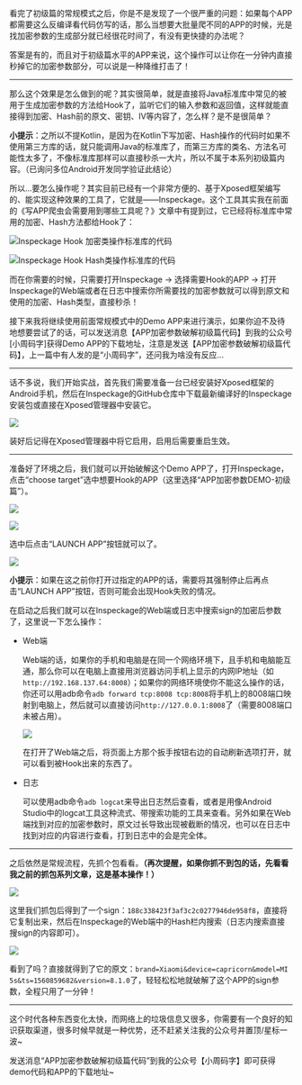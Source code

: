 看完了初级篇的常规模式之后，你是不是发现了一个很严重的问题：如果每个APP都需要这么反编译看代码仿写的话，那么当想要大批量爬不同的APP的时候，光是找加密参数的生成部分就已经很花时间了，有没有更快捷的办法呢？

答案是有的，而且对于初级篇水平的APP来说，这个操作可以让你在一分钟内直接秒掉它的加密参数部分，可以说是一种降维打击了！

---

那么这个效果是怎么做到的呢？其实很简单，就是直接将Java标准库中常见的被用于生成加密参数的方法给Hook了，监听它们的输入参数和返回值，这样就能直接得到加密、Hash前的原文、密钥、IV等内容了，怎么样？是不是很简单？

**小提示**：之所以不提Kotlin，是因为在Kotlin下写加密、Hash操作的代码时如果不使用第三方库的话，就只能调用Java的标准库了，而第三方库的类名、方法名可能性太多了，不像标准库那样可以直接秒杀一大片，所以不属于本系列初级篇内容。（已询问多位Android开发同学验证此结论）

所以...要怎么操作呢？其实目前已经有一个非常方便的、基于Xposed框架编写的、能实现这种效果的工具了，它就是——Inspeckage。这个工具其实我在前面的《写APP爬虫会需要用到哪些工具呢？》文章中有提到过，它已经将标准库中常用的加密、Hash方法都给Hook了：

![Inspeckage Hook 加密类操作标准库的代码](https://oss.crawler-lab.com/%E5%BD%93%E4%BD%A0%E5%86%99%E7%88%AC%E8%99%AB%E9%81%87%E5%88%B0APP%E7%9A%84%E8%AF%B7%E6%B1%82%E6%9C%89%E5%8A%A0%E5%AF%86%E5%8F%82%E6%95%B0%E6%97%B6%E8%AF%A5%E6%80%8E%E4%B9%88%E5%8A%9E%EF%BC%9F%E3%80%90%E5%88%9D%E7%BA%A7%E7%AF%87-%E7%A7%92%E6%9D%80%E6%A8%A1%E5%BC%8F%E3%80%91/assert/1.png?x-oss-process=style/weixin)

![Inspeckage Hook Hash类操作标准库的代码](https://oss.crawler-lab.com/%E5%BD%93%E4%BD%A0%E5%86%99%E7%88%AC%E8%99%AB%E9%81%87%E5%88%B0APP%E7%9A%84%E8%AF%B7%E6%B1%82%E6%9C%89%E5%8A%A0%E5%AF%86%E5%8F%82%E6%95%B0%E6%97%B6%E8%AF%A5%E6%80%8E%E4%B9%88%E5%8A%9E%EF%BC%9F%E3%80%90%E5%88%9D%E7%BA%A7%E7%AF%87-%E7%A7%92%E6%9D%80%E6%A8%A1%E5%BC%8F%E3%80%91/assert/2.png?x-oss-process=style/weixin)

而在你需要的时候，只需要打开Inspeckage -> 选择需要Hook的APP -> 打开Inspeckage的Web端或者在日志中搜索你所需要找的加密参数就可以得到原文和使用的加密、Hash类型，直接秒杀！

接下来我将继续使用前面常规模式中的Demo APP来进行演示，如果你迫不及待地想要尝试了的话，可以发送消息【APP加密参数破解初级篇代码】到我的公众号[小周码字]获得Demo APP的下载地址，注意是发送【APP加密参数破解初级篇代码】，上一篇中有人发的是“小周码字”，还问我为啥没有反应...

---

话不多说，我们开始实战，首先我们需要准备一台已经安装好Xposed框架的Android手机，然后在Inspeckage的GitHub仓库中下载最新编译好的Inspeckage安装包或直接在Xposed管理器中安装它。

![](https://oss.crawler-lab.com/%E5%BD%93%E4%BD%A0%E5%86%99%E7%88%AC%E8%99%AB%E9%81%87%E5%88%B0APP%E7%9A%84%E8%AF%B7%E6%B1%82%E6%9C%89%E5%8A%A0%E5%AF%86%E5%8F%82%E6%95%B0%E6%97%B6%E8%AF%A5%E6%80%8E%E4%B9%88%E5%8A%9E%EF%BC%9F%E3%80%90%E5%88%9D%E7%BA%A7%E7%AF%87-%E7%A7%92%E6%9D%80%E6%A8%A1%E5%BC%8F%E3%80%91/assert/3.png?x-oss-process=style/weixin)

装好后记得在Xposed管理器中将它启用，启用后需要重启生效。

---

准备好了环境之后，我们就可以开始破解这个Demo APP了，打开Inspeckage，点击“choose target”选中想要Hook的APP（这里选择“APP加密参数DEMO-初级篇”）。

![](https://oss.crawler-lab.com/%E5%BD%93%E4%BD%A0%E5%86%99%E7%88%AC%E8%99%AB%E9%81%87%E5%88%B0APP%E7%9A%84%E8%AF%B7%E6%B1%82%E6%9C%89%E5%8A%A0%E5%AF%86%E5%8F%82%E6%95%B0%E6%97%B6%E8%AF%A5%E6%80%8E%E4%B9%88%E5%8A%9E%EF%BC%9F%E3%80%90%E5%88%9D%E7%BA%A7%E7%AF%87-%E7%A7%92%E6%9D%80%E6%A8%A1%E5%BC%8F%E3%80%91/assert/4.png?x-oss-process=style/weixin)

![](https://oss.crawler-lab.com/%E5%BD%93%E4%BD%A0%E5%86%99%E7%88%AC%E8%99%AB%E9%81%87%E5%88%B0APP%E7%9A%84%E8%AF%B7%E6%B1%82%E6%9C%89%E5%8A%A0%E5%AF%86%E5%8F%82%E6%95%B0%E6%97%B6%E8%AF%A5%E6%80%8E%E4%B9%88%E5%8A%9E%EF%BC%9F%E3%80%90%E5%88%9D%E7%BA%A7%E7%AF%87-%E7%A7%92%E6%9D%80%E6%A8%A1%E5%BC%8F%E3%80%91/assert/5.png?x-oss-process=style/weixin)

选中后点击“LAUNCH APP”按钮就可以了。

![](https://oss.crawler-lab.com/%E5%BD%93%E4%BD%A0%E5%86%99%E7%88%AC%E8%99%AB%E9%81%87%E5%88%B0APP%E7%9A%84%E8%AF%B7%E6%B1%82%E6%9C%89%E5%8A%A0%E5%AF%86%E5%8F%82%E6%95%B0%E6%97%B6%E8%AF%A5%E6%80%8E%E4%B9%88%E5%8A%9E%EF%BC%9F%E3%80%90%E5%88%9D%E7%BA%A7%E7%AF%87-%E7%A7%92%E6%9D%80%E6%A8%A1%E5%BC%8F%E3%80%91/assert/6.png?x-oss-process=style/weixin)

**小提示**：如果在这之前你打开过指定的APP的话，需要将其强制停止后再点击“LAUNCH APP”按钮，否则可能会出现Hook失败的情况。

在启动之后我们就可以在Inspeckage的Web端或日志中搜索sign的加密后参数了，这里说一下怎么操作：

- Web端

  Web端的话，如果你的手机和电脑是在同一个网络环境下，且手机和电脑能互通，那么你可以在电脑上直接用浏览器访问手机上显示的内网IP地址（如`http://192.168.137.64:8008`）；如果你的网络环境使你不能这么操作的话，你还可以用adb命令`adb forward tcp:8008 tcp:8008`将手机上的8008端口映射到电脑上，然后就可以直接访问`http://127.0.0.1:8008`了（需要8008端口未被占用）。

  ![](https://oss.crawler-lab.com/%E5%BD%93%E4%BD%A0%E5%86%99%E7%88%AC%E8%99%AB%E9%81%87%E5%88%B0APP%E7%9A%84%E8%AF%B7%E6%B1%82%E6%9C%89%E5%8A%A0%E5%AF%86%E5%8F%82%E6%95%B0%E6%97%B6%E8%AF%A5%E6%80%8E%E4%B9%88%E5%8A%9E%EF%BC%9F%E3%80%90%E5%88%9D%E7%BA%A7%E7%AF%87-%E7%A7%92%E6%9D%80%E6%A8%A1%E5%BC%8F%E3%80%91/assert/7.png?x-oss-process=style/weixin)

  在打开了Web端之后，将页面上方那个扳手按钮右边的自动刷新选项打开，就可以看到被Hook出来的东西了。

- 日志

  可以使用adb命令`adb logcat`来导出日志然后查看，或者是用像Android Studio中的logcat工具这种流式、带搜索功能的工具来查看。另外如果在Web端找到对应的加密参数时，原文过长导致出现被截断的情况，也可以在日志中找到对应的内容进行查看，打到日志中的会是完全体。

---

之后依然是常规流程，先抓个包看看。**（再次提醒，如果你抓不到包的话，先看看我之前的抓包系列文章，这是基本操作！）**

![](https://oss.crawler-lab.com/%E5%BD%93%E4%BD%A0%E5%86%99%E7%88%AC%E8%99%AB%E9%81%87%E5%88%B0APP%E7%9A%84%E8%AF%B7%E6%B1%82%E6%9C%89%E5%8A%A0%E5%AF%86%E5%8F%82%E6%95%B0%E6%97%B6%E8%AF%A5%E6%80%8E%E4%B9%88%E5%8A%9E%EF%BC%9F%E3%80%90%E5%88%9D%E7%BA%A7%E7%AF%87-%E7%A7%92%E6%9D%80%E6%A8%A1%E5%BC%8F%E3%80%91/assert/8.png?x-oss-process=style/weixin)

这里我们抓包后得到了一个sign：`188c338423f3af3c2c0277946de958f8`，直接将它复制出来，然后在Inspeckage的Web端中的Hash栏内搜索（日志内搜索直接搜sign的内容即可）。

![](https://oss.crawler-lab.com/%E5%BD%93%E4%BD%A0%E5%86%99%E7%88%AC%E8%99%AB%E9%81%87%E5%88%B0APP%E7%9A%84%E8%AF%B7%E6%B1%82%E6%9C%89%E5%8A%A0%E5%AF%86%E5%8F%82%E6%95%B0%E6%97%B6%E8%AF%A5%E6%80%8E%E4%B9%88%E5%8A%9E%EF%BC%9F%E3%80%90%E5%88%9D%E7%BA%A7%E7%AF%87-%E7%A7%92%E6%9D%80%E6%A8%A1%E5%BC%8F%E3%80%91/assert/9.png?x-oss-process=style/weixin)

看到了吗？直接就得到了它的原文：`brand=Xiaomi&device=capricorn&model=MI 5s&ts=1560859682&version=8.1.0`了，轻轻松松地就破解了这个APP的sign参数，全程只用了一分钟！

------

这个时代各种东西变化太快，而网络上的垃圾信息又很多，你需要有一个良好的知识获取渠道，很多时候早就是一种优势，还不赶紧关注我的公众号并置顶/星标一波~

发送消息“APP加密参数破解初级篇代码”到我的公众号【小周码字】即可获得demo代码和APP的下载地址~